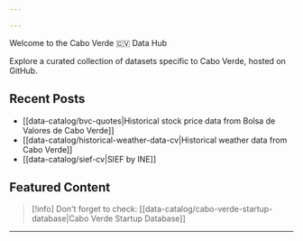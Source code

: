 ```yaml
---

---
```


<div class="animate-gradient dark:from-blue-00 dark:to-blue-1000 rounded-lg bg-gradient-to-r from-blue-700 via-purple-600 to-blue-800 bg-[length:200%_200%] px-6 py-20 text-center text-white dark:bg-gradient-to-r dark:via-purple-800 dark:bg-[length:200%_200%]">
  <p class="mb-4 text-4xl font-bold">Welcome to the Cabo Verde 🇨🇻 Data Hub</p>
  <p class="mb-6 text-xl">Explore a curated collection of datasets specific to Cabo Verde, hosted on GitHub.</p>
</div>


## Recent Posts

- [[data-catalog/bvc-quotes|Historical stock price data from Bolsa de Valores de Cabo Verde]]
- [[data-catalog/historical-weather-data-cv|Historical weather data from Cabo Verde]]
- [[data-catalog/sief-cv|SIEF by INE]]

## Featured Content

> [!info] Don't forget to check:
> [[data-catalog/cabo-verde-startup-database|Cabo Verde Startup Database]]

---



